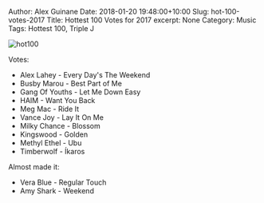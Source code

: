 Author: Alex Guinane
Date: 2018-01-20 19:48:00+10:00
Slug: hot-100-votes-2017
Title: Hottest 100 Votes for 2017
excerpt: None
Category: Music
Tags: Hottest 100, Triple J

![hot100](/images/2018/2017-01-20-hot-100-votes-2017/hot100-2017.png)

Votes:

- Alex Lahey - Every Day's The Weekend
- Busby Marou - Best Part of Me
- Gang Of Youths - Let Me Down Easy
- HAIM - Want You Back
- Meg Mac - Ride It
- Vance Joy - Lay It On Me
- Milky Chance - Blossom
- Kingswood - Golden
- Methyl Ethel - Ubu
- Timberwolf - Íkaros

Almost made it:

- Vera Blue - Regular Touch
- Amy Shark - Weekend
